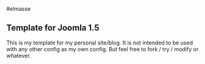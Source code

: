 #elmasse
## Template for Joomla 1.5 

This is my template for my personal site/blog.
It is not intended to be used with any other config as my own config. But feel free to fork / try / modify or whatever. 
